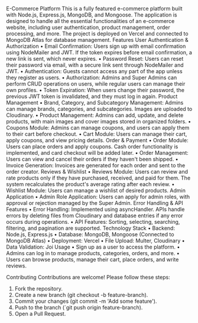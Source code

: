 E-Commerce Platform
This is a fully featured e-commerce platform built with Node.js, Express.js, MongoDB, and Mongoose. The application is designed to handle all the essential functionalities of an e-commerce website, including user authentication, product management, order processing, and more. The project is deployed on Vercel and connected to MongoDB Atlas for database management.
Features
User Authentication & Authorization
•	Email Confirmation: Users sign up with email confirmation using NodeMailer and JWT. If the token expires before email confirmation, a new link is sent, which never expires.
•	Password Reset: Users can reset their password via email, with a secure link sent through NodeMailer and JWT.
•	Authentication: Guests cannot access any part of the app unless they register as users.
•	Authorization: Admins and Super Admins can perform CRUD operations on users, while regular users can manage their own profiles.
•	Token Expiration: When users change their password, the previous JWT token is invalidated, and they must log in again.
Product Management
•	Brand, Category, and Subcategory Management: Admins can manage brands, categories, and subcategories. Images are uploaded to Cloudinary.
•	Product Management: Admins can add, update, and delete products, with main images and cover images stored in organized folders.
•	Coupons Module: Admins can manage coupons, and users can apply them to their cart before checkout.
•	Cart Module: Users can manage their cart, apply coupons, and view pricing details.
Order & Payment
•	Order Module: Users can place orders and apply coupons. Cash order functionality is implemented, and card checkout will be added later.
•	Order Management: Users can view and cancel their orders if they haven't been shipped.
•	Invoice Generation: Invoices are generated for each order and sent to the order creator.
Reviews & Wishlist
•	Reviews Module: Users can review and rate products only if they have purchased, received, and paid for them. The system recalculates the product's average rating after each review.
•	Wishlist Module: Users can manage a wishlist of desired products.
Admin Application
•	Admin Role Application: Users can apply for admin roles, with approval or rejection managed by the Super Admin.
Error Handling & API Features
•	Error Handling: Implemented using asyncHandler. APIs handle errors by deleting files from Cloudinary and database entries if any error occurs during operations.
•	API Features: Sorting, selecting, searching, filtering, and pagination are supported.
Technology Stack
•	Backend: Node.js, Express.js
•	Database: MongoDB, Mongoose (Connected to MongoDB Atlas)
•	Deployment: Vercel
•	File Upload: Multer, Cloudinary
•	Data Validation: Joi
Usage
•	Sign up as a user to access the platform.
•	Admins can log in to manage products, categories, orders, and more.
•	Users can browse products, manage their cart, place orders, and write reviews.

Contributing
Contributions are welcome! Please follow these steps:
1.	Fork the repository.
2.	Create a new branch (git checkout -b feature-branch).
3.	Commit your changes (git commit -m 'Add some feature').
4.	Push to the branch (`git push origin feature-branch).
5.	Open a Pull Request.
